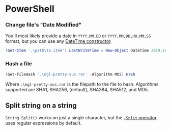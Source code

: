 # PowerShell

### Change file's "Date Modified"
You'll most likely provide a date in `YYYY,MM,DD` or `YYYY,MM,DD,HH,MM,SS`
format, but you can use any
[DateTime constructor](https://docs.microsoft.com/en-us/dotnet/api/system.datetime.-ctor).
```powershell
(Get-Item '.\path\to.item').LastWriteTime = New-Object DateTime 2019,10,27, 21,24,56
```

### Hash a file
```powershell
(Get-FileHash '.\ngl-pretty-sus.rar' -Algorithm MD5).Hash
```
Where `.\ngl-pretty-sus.rar` is the filepath to the file to hash. Algorithms
supported are SHA1, SHA256, (default), SHA384, SHA512, and MD5.

## Split string on a string
`String.Split()` works on just a single character, but the
[`-Split` operator](https://docs.microsoft.com/en-us/powershell/module/microsoft.powershell.core/about/about_split)
uses regular expressions by default.
